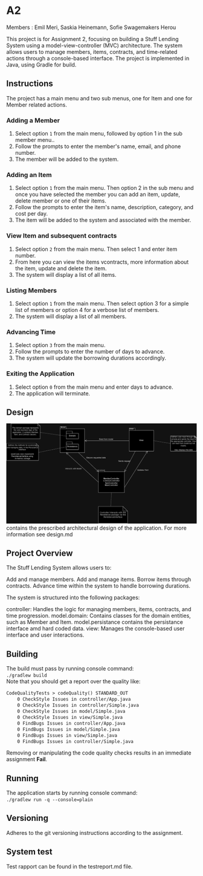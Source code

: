 # A2
Members : Emil Meri, Saskia Heinemann, Sofie Swagemakers Herou

This project is for Assignment 2, focusing on building a Stuff Lending System using a model-view-controller (MVC) architecture. The system allows users to manage members, items, contracts, and time-related actions through a console-based interface. The project is implemented in Java, using Gradle for build.

## Instructions
The project has a main menu and two sub menus, one for Item and one for Member related actions. 

### Adding a Member
1. Select option `1` from the main menu, followed by option 1 in the sub member menu..
2. Follow the prompts to enter the member's name, email, and phone number.
3. The member will be added to the system.

### Adding an Item
1. Select option `1` from the main menu. Then option 2 in the sub menu and once you have selected the member you can add an item, update, delete member or one of their items.
2. Follow the prompts to enter the item's name, description, category, and cost per day.
3. The item will be added to the system and associated with the member.

### View Item and subsequent contracts
1. Select option `2` from the main menu. Then select 1 and enter item number.
2. From here you can view the items vcontracts, more information about the item, update and delete the item.
3. The system will display a list of all items.

### Listing Members
1. Select option `1` from the main menu. Then select option 3 for a simple list of members or option 4 for a verbose list of members.
2. The system will display a list of all members.

### Advancing Time
1. Select option `3` from the main menu.
2. Follow the prompts to enter the number of days to advance.
3. The system will update the borrowing durations accordingly.

### Exiting the Application
1. Select option `0` from the main menu and enter days to advance.
2. The application will terminate.

## Design
![architecture design](img/Architecture.drawio.png) contains the prescribed architectural design of the application. For more information see design.md

## Project Overview

The Stuff Lending System allows users to:

Add and manage members.
Add and manage items.
Borrow items through contracts.
Advance time within the system to handle borrowing durations.

The system is structured into the following packages:

controller: Handles the logic for managing members, items, contracts, and time progression.
model.domain: Contains classes for the domain entities, such as Member and Item. 
model.persistance contains the persistance interface amd hard coded data.
view: Manages the console-based user interface and user interactions.

## Building
The build must pass by running console command:  
`./gradlew build`  
Note that you should get a report over the quality like:
```
CodeQualityTests > codeQuality() STANDARD_OUT
    0 CheckStyle Issues in controller/App.java
    0 CheckStyle Issues in controller/Simple.java
    0 CheckStyle Issues in model/Simple.java
    0 CheckStyle Issues in view/Simple.java
    0 FindBugs Issues in controller/App.java
    0 FindBugs Issues in model/Simple.java
    0 FindBugs Issues in view/Simple.java
    0 FindBugs Issues in controller/Simple.java
```

Removing or manipulating the code quality checks results in an immediate assignment **Fail**. 

## Running
The application starts by running console command:  
`./gradlew run -q --console=plain`

## Versioning
Adheres to the git versioning instructions according to the assignment.

## System test
Test rapport can be found in the testreport.md file.
